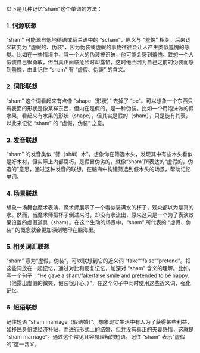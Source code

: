 以下是几种记忆“sham”这个单词的方法：

### 1. 词源联想
“sham” 可能源自低地德语或荷兰语中的 “scham”，原义与 “羞愧” 相关。后来词义转变为 “虚假的、伪装”，因为伪装或虚假的事物往往会让人产生类似羞愧的感觉。比如在一些情境中，当一个人的伪装被识破，他可能会感到羞愧。联想一个人假装自己很勇敢，但当真正面临危险时却露馅，这时他会因为自己之前的伪装而感到羞愧，由此记住 “sham” 有 “虚假、伪装” 的含义。

### 2. 词形联想
“sham” 这个词看起来有点像 “shape（形状）” 去掉了 “pe”。可以想象一个东西只有表面的形状是像某样东西，但内在是假的，是一种伪装。比如一个用泡沫做的假水果，看起来有水果的形状（shape），但其实是假的（sham），只是徒有其表，以此来记忆 “sham” 的 “虚假，伪装” 之意。

### 3. 发音联想
“sham” 的发音类似 “筛（shāi）木”。想象你在筛选木头，发现其中有些木头看似是好木材，但实际上内部腐朽，是假冒伪劣的，就像“sham”所表达的“虚假的，伪造的”意思，通过这种发音的联想，在脑海中构建筛选到假木头的场景，帮助记忆单词。

### 4. 场景联想
想象一场舞台魔术表演，魔术师展示了一个看似装满水的杯子，观众都以为是真的水。然而，当魔术师把杯子倒过来时，却没有水流出，原来这只是一个为了表演效果设置的虚假道具（sham）。在这个生动的场景中，“sham” 所代表的 “虚假、伪装” 的概念就会更加深刻地印在脑海里。

### 5. 相关词汇联想
“sham” 意为“虚假，伪装”，可以联想到它的近义词 “fake”“false”“pretend”。把这些词放在一起记忆，通过对比和反复记忆，加深对 “sham” 含义的理解。比如，写一个句子：“He gave a sham/fake/false smile and pretended to be happy.（他露出虚假的微笑，假装很开心。）”，在这个句子中同时使用这些近义词，强化记忆。

### 6. 短语联想
记住短语 “sham marriage（假结婚）”。想象现实生活中有人为了获得某些利益，如移民身份或经济补贴，而进行形式上的结婚，但并没有真正的夫妻感情，这就是 “sham marriage”。通过这个常见且容易理解的短语，记住 “sham” 表示“虚假的”这一含义。 